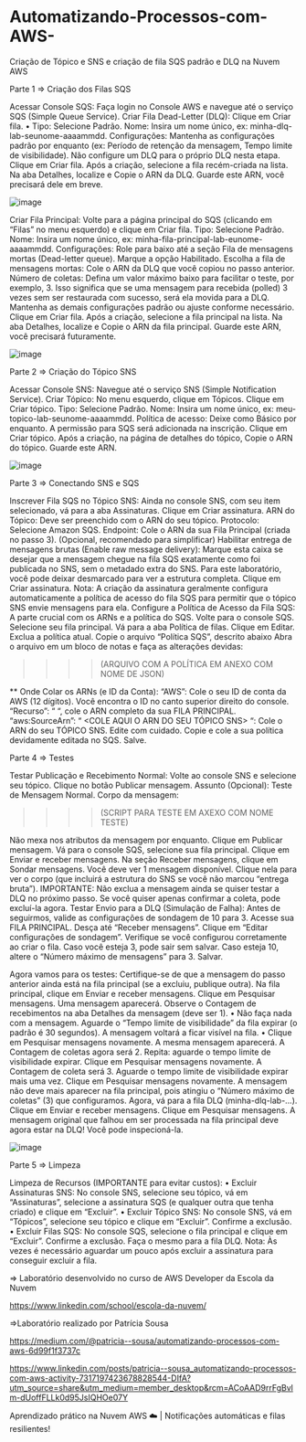 # Automatizando-Processos-com-AWS-
Criação de Tópico e SNS e criação de fila SQS padrão e DLQ na Nuvem AWS


Parte 1 => Criação dos Filas SQS

Acessar Console SQS: Faça login no Console AWS e navegue até o serviço SQS (Simple Queue Service). Criar Fila Dead-Letter (DLQ):
Clique em Criar fila. • Tipo: Selecione Padrão. Nome: Insira um nome único, ex: minha-dlq-lab-seunome-aaaammdd.
Configurações: Mantenha as configurações padrão por enquanto (ex: Período de retenção da mensagem, Tempo limite de visibilidade). Não configure um DLQ para o próprio DLQ nesta etapa. Clique em Criar fila. Após a criação, selecione a fila recém-criada na lista. Na aba Detalhes, localize e Copie o ARN da DLQ. Guarde este ARN, você precisará dele em breve.

![image](https://github.com/user-attachments/assets/c4d076ff-1799-4cf9-b689-15558be35b35)

Criar Fila Principal:
Volte para a página principal do SQS (clicando em “Filas” no menu
esquerdo) e clique em Criar fila. Tipo: Selecione Padrão. Nome: Insira um nome único, ex: minha-fila-principal-lab-eunome-aaaammdd. Configurações: Role para baixo até a seção Fila de mensagens mortas (Dead-letter queue). Marque a opção Habilitado. Escolha a fila de mensagens mortas: Cole o ARN da DLQ que você copiou no passo anterior. Número de coletas: Defina um valor máximo baixo para facilitar o teste, por exemplo, 3. Isso significa que se uma mensagem para recebida (polled) 3 vezes sem ser restaurada com sucesso, será ela movida para a DLQ. Mantenha as demais configurações padrão ou ajuste conforme necessário. Clique em Criar fila. Após a criação, selecione a fila principal na lista. Na aba Detalhes, localize e Copie o ARN da fila principal. Guarde este ARN, você precisará futuramente.

![image](https://github.com/user-attachments/assets/8ac0bcd9-e7dd-4e2b-b7de-e20a8a59e438)



Parte 2 => Criação do Tópico SNS

Acessar Console SNS: Navegue até o serviço SNS (Simple Notification Service). Criar Tópico: No menu esquerdo, clique em Tópicos. Clique em Criar tópico. Tipo: Selecione Padrão.
Nome: Insira um nome único, ex: meu-topico-lab-seunome-aaaammdd. Política de acesso: Deixe como Básico por enquanto. A permissão para SQS será adicionada na inscrição. Clique em Criar tópico. Após a criação, na página de detalhes do tópico, Copie o ARN do tópico. Guarde este ARN.

![image](https://github.com/user-attachments/assets/584ca091-606f-46bf-81a2-39fb36f9ac23)

Parte 3 => Conectando SNS e SQS

Inscrever Fila SQS no Tópico SNS: Ainda no console SNS, com seu item selecionado, vá para a aba Assinaturas. Clique em Criar assinatura. ARN do Tópico: Deve ser preenchido com o ARN do seu tópico. Protocolo: Selecione Amazon SQS. Endpoint: Cole o ARN da sua Fila Principal (criada no passo 3). (Opcional, recomendado para simplificar) Habilitar entrega de mensagens brutas (Enable raw message delivery): Marque esta caixa se desejar que a mensagem chegue na fila SQS exatamente como foi publicada no SNS, sem o metadado extra do SNS. Para este laboratório, você pode deixar desmarcado para ver a estrutura completa. Clique em Criar assinatura. Nota: A criação da assinatura geralmente configura automaticamente a política de acesso do fila SQS para permitir que o tópico SNS envie mensagens para ela. Configure a Política de Acesso da Fila SQS: A parte crucial com os ARNs e a política do SQS.
Volte para o console SQS. Selecione seu fila principal. Vá para a aba Política de filas. Clique em Editar. Exclua a política atual. Copie o arquivo “Política SQS”, descrito abaixo Abra o arquivo em um bloco de notas e faça as alterações devidas:

  >>>>(ARQUIVO COM A POLÍTICA EM ANEXO COM NOME DE JSON)

  ** Onde Colar os ARNs (e ID da Conta):
“AWS”: Cole o seu ID de conta da AWS (12 dígitos). Você encontra o ID
no canto superior direito do console. “Recurso”: “ <COLE AQUI O ARN DA SUA FILA PRINCIPAl> “, cole o ARN completo da sua FILA PRINCIPAL.
“aws:SourceArn”: “ <COLE AQUI O ARN DO SEU TÓPICO SNS> “: Cole
o ARN do seu TÓPICO SNS. Edite com cuidado. Copie e cole a sua política devidamente editada no SQS. Salve.


Parte 4 => Testes

Testar Publicação e Recebimento Normal: Volte ao console SNS e selecione seu tópico. Clique no botão Publicar mensagem. Assunto (Opcional): Teste de Mensagem Normal. Corpo da mensagem:


  >>>>(SCRIPT PARA TESTE EM AXEXO COM NOME TESTE)



Não mexa nos atributos da mensagem por enquanto. Clique em Publicar mensagem. Vá para o console SQS, selecione sua fila principal. Clique em Enviar e receber mensagens. Na seção Receber mensagens, clique em Sondar mensagens. Você deve ver 1 mensagem disponível. Clique nela para ver o corpo (que incluirá a estrutura do SNS se você não marcou “entrega bruta”). IMPORTANTE: Não exclua a mensagem ainda se quiser testar a DLQ no próximo passo. Se você quiser apenas confirmar a coleta, pode excluí-la agora. Testar Envio para a DLQ (Simulação de Falha): Antes de seguirmos, valide as configurações de sondagem de 10 para 3. Acesse sua FILA PRINCIPAL. Desça até “Receber mensagens”. Clique em “Editar configurações de sondagem”. Verifique se você configurou corretamente ao criar o fila. Caso você esteja 3, pode sair sem salvar. Caso esteja 10, altere o “Número máximo de mensagens” para 3. Salvar.

Agora vamos para os testes: Certifique-se de que a mensagem do passo anterior ainda está na fila principal (se a excluiu, publique outra).
Na fila principal, clique em Enviar e receber mensagens. Clique em Pesquisar mensagens. Uma mensagem aparecerá. Observe o Contagem de recebimentos na aba Detalhes da mensagem (deve ser 1).
• Não faça nada com a mensagem. Aguarde o “Tempo limite de visibilidade” da fila expirar (o padrão é 30 segundos). A mensagem voltará
a ficar visível na fila. • Clique em Pesquisar mensagens novamente. A mesma mensagem aparecerá. A Contagem de coletas agora será 2. Repita: aguarde o tempo limite de visibilidade expirar. Clique em Pesquisar mensagens novamente. A Contagem de coleta será 3. Aguarde o tempo limite de visibilidade expirar mais uma vez. Clique em Pesquisar mensagens novamente. A mensagem não deve mais aparecer na fila principal, pois atingiu o “Número máximo de coletas” (3) que configuramos. Agora, vá para a fila DLQ (minha-dlq-lab-…). Clique em Enviar e receber mensagens. Clique em Pesquisar mensagens. A mensagem original que falhou em ser processada na fila principal deve
agora estar na DLQ! Você pode inspecioná-la.

![image](https://github.com/user-attachments/assets/e32ab8c8-c442-461c-b397-fed6502d57c2)


Parte 5 => Limpeza

Limpeza de Recursos (IMPORTANTE para evitar custos):
• Excluir Assinaturas SNS: No console SNS, selecione seu tópico, vá em
“Assinaturas”, selecione a assinatura SQS (e qualquer outra que tenha
criado) e clique em “Excluir”.
• Excluir Tópico SNS: No console SNS, vá em “Tópicos”, selecione seu
tópico e clique em “Excluir”. Confirme a exclusão.
• Excluir Filas SQS: No console SQS, selecione o fila principal e clique
em “Excluir”. Confirme a exclusão. Faça o mesmo para a fila DLQ. Nota:
Às vezes é necessário aguardar um pouco após excluir a assinatura para
conseguir excluir a fila.


=> Laboratório desenvolvido no curso de AWS Developer da Escola da Nuvem

https://www.linkedin.com/school/escola-da-nuvem/

=>Laboratório realizado por Patrícia Sousa

https://medium.com/@patricia--sousa/automatizando-processos-com-aws-6d99f1f3737c

https://www.linkedin.com/posts/patricia--sousa_automatizando-processos-com-aws-activity-7317197423678828544-DIfA?utm_source=share&utm_medium=member_desktop&rcm=ACoAAD9rrFgBvlm-dUoffFLLk0d95JsIQHOe07Y

Aprendizado prático na Nuvem AWS ☁️ | Notificações automáticas e filas resilientes!






